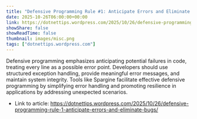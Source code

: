 ```yaml
---
title: "Defensive Programming Rule #1: Anticipate Errors and Eliminate Bugs"
date: 2025-10-26T06:00:00+00:00
link: https://dotnettips.wordpress.com/2025/10/26/defensive-programming-rule-1-anticipate-errors-and-eliminate-bugs/
showShare: false
showReadTime: false
thumbnail: images/misc.png
tags: ["dotnettips.wordpress.com"]
---
```

Defensive programming emphasizes anticipating potential failures in code, treating every line as a possible error point. Developers should use structured exception handling, provide meaningful error messages, and maintain system integrity. Tools like Spargine facilitate effective defensive programming by simplifying error handling and promoting resilience in applications by addressing unexpected scenarios.

- Link to article: https://dotnettips.wordpress.com/2025/10/26/defensive-programming-rule-1-anticipate-errors-and-eliminate-bugs/